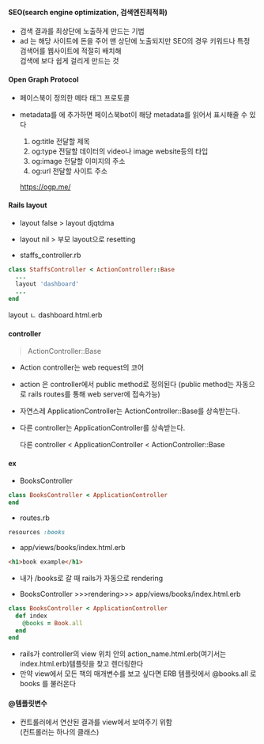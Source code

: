 #### SEO(search engine optimization, 검색엔진최적화)
- 검색 결과를 최상단에 노출하게 만드는 기법 
- ad 는 해당 사이트에 돈을 주어 맨 상단에 노출되지만 SEO의 경우 키워드나 특정 검색어를 웹사이트에 적절히 배치해 <br> 
  검색에 보다 쉽게 걸리게 만드는 것 
  
#### Open Graph Protocol
- 페이스북이 정의한 메타 태그 프로토콜
- metadata를 <head>에 추가하면 페이스북bot이 해당 metadata를 읽어서 표시해줄 수 있다
  
  1. og:title  전달할 제목
  2. og:type 전달할 데이터의 video나 image website등의 타입
  3. og:image 전달할 이미지의 주소
  4. og:url 전달할 사이트 주소 
  
  https://ogp.me/
  
#### Rails layout
- layout false > layout djqtdma 
- layout nil > 부모 layout으로 resetting

- staffs_controller.rb
```ruby
class StaffsController < ActionController::Base
  ...
  layout 'dashboard'
  ...
end
```

layout
  ㄴ dashboard.html.erb
  

#### controller 
> ActionController::Base
- Action controller는 web request의 코어
- action 은 controller에서 public method로 정의된다
(public method는 자동으로 rails routes를 통해 web server에 접속가능)

- 자연스레 ApplicationController는 ActionController::Base를 상속받는다. 
- 다른 controller는 ApplicationController를 상속받는다.

  다른 controller < ApplicationController < ActionController::Base


#### ex
- BooksController
```ruby
class BooksController < ApplicationController
end
```
- routes.rb
```ruby
resources :books
```

- app/views/books/index.html.erb
```html
<h1>book example</h1>
```
- 내가 /books로 갈 때 rails가 자동으로 rendering

- BooksController >>>rendering>>> app/views/books/index.html.erb
```ruby
class BooksController < ApplicationController
  def index
    @books = Book.all
  end
end
```
- rails가 controller의 view 위치 안의 action_name.html.erb(여기서는 index.html.erb)템플릿을 찾고 렌더링한다 
- 만약 view에서 모든 책의 매개변수를 보고 싶다면 ERB 템플릿에서 @books.all 로 books 를 불러온다 

#### @템플릿변수
- 컨트롤러에서 연산된 결과를 view에서 보여주기 위함 <br>
(컨트롤러는 하나의 클래스)



